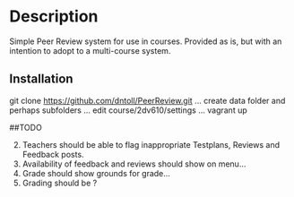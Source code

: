 # Description
Simple Peer Review system for use in courses. Provided as is, but with an intention to adopt to a multi-course system.

## Installation
  
  git clone https://github.com/dntoll/PeerReview.git
  ... create data folder and perhaps subfolders
  ... edit course/2dv610/settings ...
  vagrant up

##TODO


2. Teachers should be able to flag inappropriate Testplans, Reviews and Feedback posts.
3. Availability of feedback and reviews should show on menu...
4. Grade should show grounds for grade...
6. Grading should be ?
